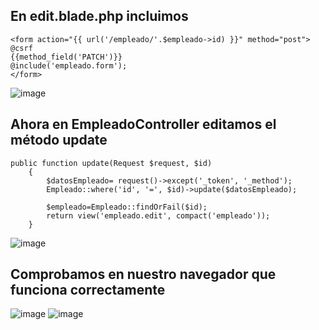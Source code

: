 ## En edit.blade.php incluimos
```
<form action="{{ url('/empleado/'.$empleado->id) }}" method="post">
@csrf    
{{method_field('PATCH')}}
@include('empleado.form');
</form>
```

![image](https://user-images.githubusercontent.com/93767832/156927520-b0d98e6a-0794-4180-bf8e-29a1bf378b52.png)

## Ahora en EmpleadoController editamos el método update
```
public function update(Request $request, $id)
    {
        $datosEmpleado= request()->except('_token', '_method');
        Empleado::where('id', '=', $id)->update($datosEmpleado);

        $empleado=Empleado::findOrFail($id);
        return view('empleado.edit', compact('empleado'));
    }
```
![image](https://user-images.githubusercontent.com/93767832/156927710-f13c3fbb-7bd8-4bad-9793-b94f190ee455.png)

## Comprobamos en nuestro navegador que funciona correctamente
![image](https://user-images.githubusercontent.com/93767832/156927760-11fd9123-ae3a-47f7-9338-72d1aca30a47.png)
![image](https://user-images.githubusercontent.com/93767832/156927841-ccbafd38-949c-4ea4-8503-a6f277697301.png)

